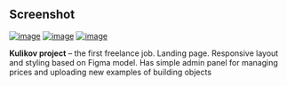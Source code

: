 ## Screenshot

<a href="https://ibb.co/gFLW1SB"><img src="https://i.ibb.co/mFVys9M/image.png" alt="image" border="0"></a>
<a href="https://ibb.co/Tr7Z14S"><img src="https://i.ibb.co/GF8X9WL/image.png" alt="image" border="0"></a>
<a href="https://ibb.co/j85frBh"><img src="https://i.ibb.co/dfcM51B/image.png" alt="image" border="0"></a>

**Kulikov project** – the first freelance job. Landing page. Responsive layout and styling based on Figma model. Has simple admin panel for managing prices and uploading new examples of building objects
